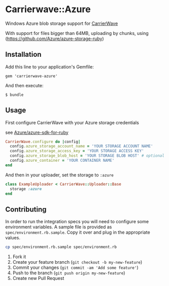 # Carrierwave::Azure

Windows Azure blob storage support for [CarrierWave](https://github.com/carrierwaveuploader/carrierwave)

With support for files bigger than 64MB, uploading by chunks, using (https://github.com/Azure/azure-storage-ruby)

## Installation

Add this line to your application's Gemfile:

    gem 'carrierwave-azure'

And then execute:

    $ bundle

## Usage

First configure CarrierWave with your Azure storage credentials

see [Azure/azure-sdk-for-ruby](https://github.com/Azure/azure-sdk-for-ruby#via-code)

```ruby
CarrierWave.configure do |config|
  config.azure_storage_account_name = 'YOUR STORAGE ACCOUNT NAME'
  config.azure_storage_access_key = 'YOUR STORAGE ACCESS KEY'
  config.azure_storage_blob_host = 'YOUR STORAGE BLOB HOST' # optional
  config.azure_container = 'YOUR CONTAINER NAME'
end
```

And then in your uploader, set the storage to `:azure`

```ruby
class ExampleUploader < CarrierWave::Uploader::Base
  storage :azure
end
```

## Contributing

In order to run the integration specs you will need to configure some environment variables.
A sample file is provided as `spec/environment.rb.sample`.
Copy it over and plug in the appropriate values.

```bash
cp spec/environment.rb.sample spec/environment.rb
```

1. Fork it
2. Create your feature branch (`git checkout -b my-new-feature`)
3. Commit your changes (`git commit -am 'Add some feature'`)
4. Push to the branch (`git push origin my-new-feature`)
5. Create new Pull Request
